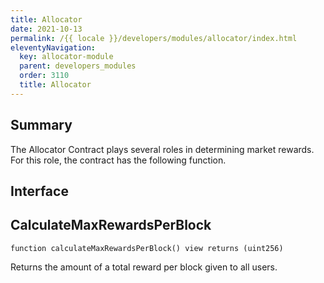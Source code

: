 ```yaml
---
title: Allocator
date: 2021-10-13
permalink: /{{ locale }}/developers/modules/allocator/index.html
eleventyNavigation:
  key: allocator-module
  parent: developers_modules
  order: 3110
  title: Allocator
---
```


## Summary

The Allocator Contract plays several roles in determining market rewards.
For this role, the contract has the following function.

## Interface

## CalculateMaxRewardsPerBlock

```solidity
function calculateMaxRewardsPerBlock() view returns (uint256)
```

Returns the amount of a total reward per block given to all users.
